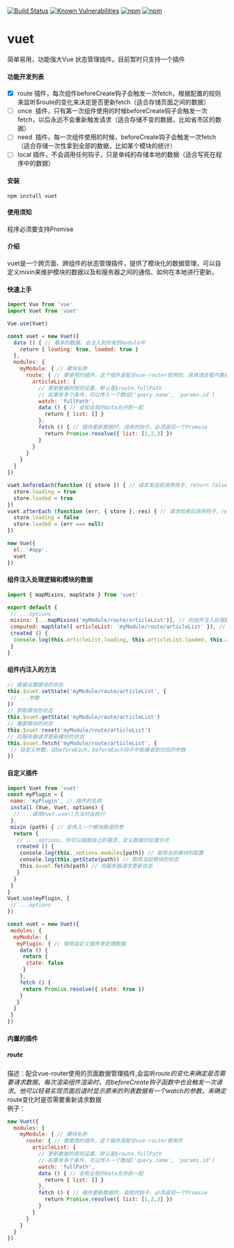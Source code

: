 [![Build Status](https://travis-ci.org/medevicex/vuet.svg?branch=master)](https://travis-ci.org/medevicex/vuet)
[![Known Vulnerabilities](https://snyk.io/test/npm/vuet/badge.svg)](https://snyk.io/test/npm/vuet)
[![npm](https://img.shields.io/npm/v/vuet.svg?style=flat-square)](https://www.npmjs.com/package/vuet) 
[![npm](https://img.shields.io/npm/dt/vuet.svg?style=flat-square)](https://www.npmjs.com/package/vuet)

# vuet
简单易用，功能强大Vue 状态管理插件。目前暂时只支持一个插件

#### 功能开发列表
- [x]  route 插件，每次组件beforeCreate钩子会触发一次fetch，根据配置的规则来监听$route的变化来决定是否更新fetch（适合存储页面之间的数据）
- [ ]  once  插件，只有第一次组件使用的时候beforeCreate钩子会触发一次fetch，以后永远不会重新触发请求（适合存储不变的数据，比如省市区的数据）
- [ ]  need  插件，每一次组件使用的时候，beforeCreate钩子会触发一次fetch（适合存储一次性拿到全部的数据，比如某个模块的统计）
- [ ]  local 插件，不会调用任何钩子，只是单纯的存储本地的数据（适合写死在程序中的数据）

#### 安装
```
npm install vuet
```

#### 使用须知
程序必须要支持Promise  

#### 介绍
vuet是一个跨页面、跨组件的状态管理插件，提供了模块化的数据管理，可以自定义mixin来维护模块的数据以及和服务器之间的通信、如何在本地进行更新。

#### 快速上手
```javascript
import Vue from 'vue'
import Vuet from 'vuet'

Vue.use(Vuet)

const vuet = new Vuet({
  data () { // 基本的数据，会注入到所有的module中
    return { loading: true, loaded: true }
  },
  modules: {
    myModule: { // 模块名称
      route: { // 要使用的插件，这个插件是配合vue-router使用的，具体请查看内置插件相关
        articleList: {
          // 更新数据的规则设置，默认是$route.fullPath
          // 如果有多个条件，可以传入一个数组['query.name', 'params.id']
          watch: 'fullPath',
          data () { // 会和全局的data合并到一起
            return { list: [] }
          },
          fetch () { // 插件更新数据时，调用的钩子，必须返回一个Promsie
            return Promise.resolve({ list: [1,2,3] })
          }
        }
      }
    }
  }
})

vuet.beforeEach(function ({ store }) { // 请求发送前调用钩子，return false 则取消本次请求
  store.loading = true
  store.loaded = true
})
vuet.afterEach (function (err, { store }, res) { // 请求结束后调用钩子，return false 则取消更新数据
  store.loading = false
  store.loaded = (err === null)
})

new Vue({
  el: '#app',
  vuet
})

```

#### 组件注入处理逻辑和模块的数据
```javascript
import { mapMixins, mapState } from 'vuet'

export default {
 // ...options
 mixins: [...mapMixins('myModule/route/articleList')], // 向组件注入处理数据的逻辑
 computed: mapState({ articleList: 'myModule/route/articleList' }), // 使用键值的方式，和数据进行连接
 created () {
  console.log(this.articleList.loading, this.articleList.loaded, this.articleList.list)
 }
}

```
#### 组件内注入的方法
```javascript
// 直接设置模块的状态
this.$vuet.setState('myModule/route/articleList', {
 // ...参数
})
// 获取模块的状态
this.$vuet.getState('myModule/route/articleList')
// 重置模块的状态
this.$vuet.reset('myModule/route/articleList')
// 向服务器请求更新模块的状态
this.$vuet.fetch('myModule/route/articleList', {
 // 自定义参数，在beforeEach、beforeEach钩子中能接收到对应的参数
})
```

#### 自定义插件
```javascript
import Vuet from 'vuet'
const myPlugin = {
 name: 'myPlugin', // 插件的名称
 install (Vue, Vuet, options) {
  // ...调用Vuet.use()方法时会执行
 },
 mixin (path) { // 会传入一个模块路径的参
  return {
   // ....options，你可以根据自己的需求，定义数据的处理方式
   created () {
    console.log(this._options.modules[path]) // 取得当前模块的配置
    console.log(this.getState(path)) // 取得当前模块的状态
    this.$vuet.fetch(path) // 向服务器请求更新状态
   }
  }
 }
}
Vuet.use(myPlugin, {
 // ...options
})

const vuet = new Vuet({
 modules: {
  myModule: {
   myPlugin: { // 使用自定义插件来处理数据
    data () {
     return {
      state: false
     }
    },
    fetch () {
     return Promise.resolve({ state: true })
    }
   }
  }
 }
})

```

#### 内置的插件
##### route
描述：配合vue-router使用的页面数据管理插件,会监听$route的变化来确定是否需要请求数据，每次渲染组件渲染时，在beforeCreate钩子函数中也会触发一次请求。他可以轻易实现页面后退时显示原来的列表数据  
有一个watch的参数，来确定$route变化时是否需要重新请求数据  
例子：
```javascript
new Vuet({
  modules: {
    myModule: { // 模块名称
      route: { // 要使用的插件，这个插件是配合vue-router使用的
        articleList: {
          // 更新数据的规则设置，默认是$route.fullPath
          // 如果有多个条件，可以传入一个数组['query.name', 'params.id']
          watch: 'fullPath',
          data () { // 会和全局的data合并到一起
            return { list: [] }
          },
          fetch () { // 插件更新数据时，调用的钩子，必须返回一个Promsie
            return Promise.resolve({ list: [1,2,3] })
          }
        }
      }
    }
  }
})
```
